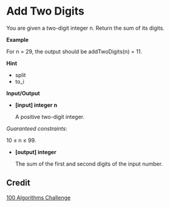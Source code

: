 # Add Two Digits
You are given a two-digit integer n. Return the sum of its digits.

**Example**

For n = 29, the output should be
addTwoDigits(n) = 11.

**Hint**
-   split
-   to_i

**Input/Output**

- **[input] integer n**

    A positive two-digit integer.

*Guaranteed constraints:*

10 ≤ n ≤ 99.

- **[output] integer**

    The sum of the first and second digits of the input number.

## Credit
[100 Algorithms Challenge](https://github.com/PizzaPokerGuy/100AlgorithmsChallenge/tree/master/addTwoDigits)
